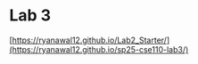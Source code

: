 # Lab 3
[https://ryanawal12.github.io/Lab2_Starter/](https://ryanawal12.github.io/sp25-cse110-lab3/)
